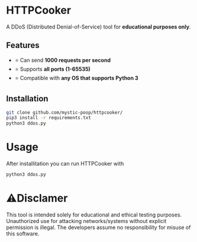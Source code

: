 # HTTPCooker  
A DDoS (Distributed Denial-of-Service) tool for **educational purposes only**.  

## Features  
- ⭐ Can send **1000 requests per second**  
- ⭐ Supports **all ports (1-65535)**  
- ⭐ Compatible with **any OS that supports Python 3**  

## Installation  
```bash
git clone github.com/mystic-poop/httpcooker/
pip3 install -r requirements.txt
python3 ddos.py
 ```
# Usage
After installitation you can run HTTPCooker with
```bash
python3 ddos.py
```

# ⚠️Disclamer
This tool is intended solely for educational and ethical testing purposes. Unauthorized use for attacking networks/systems without explicit permission is illegal. The developers assume no responsibility for misuse of this software.

